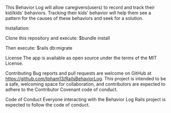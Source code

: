 This Behavior Log will allow caregivers(users) to record and track their kid/kids' behaviors. Tracking their kids' behavior will help them see a pattern for the causes of these behaviors and seek for a solution.

Installation:

Clone this repository and execute: $bundle install

Then execute: $rails db:migrate

License The app is available as open source under the terms of the MIT License.

Contributing Bug reports and pull requests are welcome on GitHub at https://github.com/tpham13/RailsBehaviorLog. This project is intended to be a safe, welcoming space for collaboration, and contributors are expected to adhere to the Contributor Covenant code of conduct.

Code of Conduct Everyone interacting with the Behavior Log Rails project is expected to follow the code of conduct.


